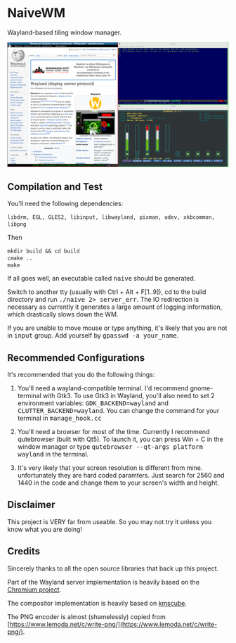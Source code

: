 # NaiveWM
Wayland-based  tiling window manager.

![Screenshot](https://raw.githubusercontent.com/kkspeed/NaiveWM/master/images/screenshot.png)

## Compilation and Test
You'll need the following dependencies:

    libdrm, EGL, GLES2, libinput, libwayland, pixman, udev, xkbcommon, libpng

Then

    mkdir build && cd build
    cmake ..
    make 

If all goes well, an executable called <tt>naive</tt> should be generated.

Switch to another tty (usually with Ctrl + Alt + F[1..9]), cd to the build
directory and run <tt>./naive 2> server\_err</tt>. The IO redirection is 
necessary as currently it generates a large amount of logging information,
which drastically slows down the WM.

If you are unable to move mouse or type anything, it's likely that you are
not in <tt>input</tt> group. Add yourself by <tt>gpasswd -a your\_name</tt>.

## Recommended Configurations
It's recommended that you do the following things:

1. You'll need a wayland-compatible terminal. I'd recommend gnome-terminal
   with Gtk3. To use Gtk3 in Wayland, you'll also need to set 2 environment 
   variables: <tt>GDK\_BACKEND=wayland</tt> and <tt>CLUTTER\_BACKEND=wayland</tt>.
   You can change the command for your terminal in <tt>manage\_hook.cc</tt>

2. You'll need a browser for most of the time. Currently I recommend qutebrowser (built
   with Qt5). To launch it, you can press Win + C in the window manager or type
   <tt>qutebrowser --qt-args platform wayland</tt> in the terminal.

3. It's very likely that your screen resolution is different from mine. unfortunately
   they are hard coded paramters. Just search for 2560 and 1440 in the code and change
   them to your screen's width and height.

## Disclaimer
This project is VERY far from useable. So you may not try it unless you know
what you are doing!

## Credits
Sincerely thanks to all the open source libraries that back up this project. 

Part of the Wayland server implementation is heavily based on the 
[Chromium project](https://www.chromium.org/).

The compositor implementation is heavily based on 
[kmscube](https://github.com/robclark/kmscube/blob/master/kmscube.c). 

The PNG encoder is almost (shamelessly) copied from
[https://www.lemoda.net/c/write-png/](https://www.lemoda.net/c/write-png/).

